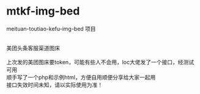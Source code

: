 # mtkf-img-bed
meituan-toutiao-kefu-img-bed 项目</br></br>

美团头条客服渠道图床</br></br>
上次发的美团图床要token，可能有些人不会用，loc大佬发了一个接口，经测试可用</br>
顺手写了一个php和示例html，方便自用顺便分享给大家一起用</br>
接口失效时间未知，请以实际使用为准！</br>
